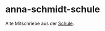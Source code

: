 anna-schmidt-schule
======

Alte Mitschriebe aus der [Schule](http://anonym.to/?http://anna-schmidt-schule.de/).
